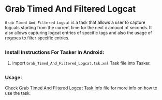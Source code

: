 # Grab Timed And Filtered Logcat

`Grab Timed And Filtered Logcat` is a task that allows a user to capture logcats starting from the current time for the next x amount of seconds. It also allows capturing logcat entries of specific tags and also the usage of regexes to filter specific entries.

##


### Install Instructions For Tasker In Android:

1. Import `Grab_Timed_And_Filtered_Logcat.tsk.xml` Task file into Tasker.
##

### Usage:
Check [Grab Timed And Filtered Logcat Task Info](Grab_Timed_And_Filtered_Logcat.tsk.md) file for more info on how to use the task.
##


